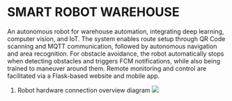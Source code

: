 # SMART ROBOT WAREHOUSE
An autonomous robot for warehouse automation, integrating deep learning, computer vision, and IoT. The system enables route setup through QR Code scanning and MQTT communication, followed by autonomous navigation and area recognition. For obstacle avoidance, the robot automatically stops when detecting obstacles and triggers FCM notifications, while also being trained to maneuver around them. Remote monitoring and control are facilitated via a Flask-based website and mobile app.
1. Robot hardware connection overview diagram
![](https://imgur.com/F6ePXdl)



